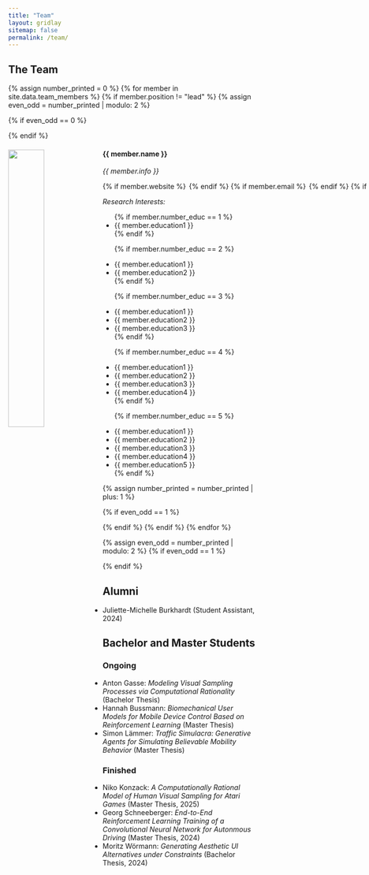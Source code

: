 ```yaml
---
title: "Team"
layout: gridlay
sitemap: false
permalink: /team/
---
```



<!--- Jump to [staff](#staff), [master and bachelor students](#master-and-bachelor-students), [alumni](#alumni), [administrative support](#administrative-support), [lab visitors](#lab-visitors). -->

<!--- **You want to work with us? See our [open positions]({{ site.url }}{{ site.baseurl }}/vacancies).**-->

<!--- ## Team Lead

{% for member in site.data.team_members %}
  {% if member.position == "lead" %}
  
  <div class="row">
    <img src="{{ site.url }}{{ site.baseurl }}/images/teampic/{{ member.photo }}" class="img-responsive" width="18%" style="float: left" />
    <h4>{{ member.name }}</h4>
    <i>{{ member.info }}</i><br>
    <p style="white-space: nowrap; display: flex; align-items: center; justify-content: flex-start; gap: 3px ">
    {% if member.website %}<a href="{{ member.website }}" target="_blank"><i class="fa fa-home fa-2x"></i></a> {% endif %}
    {% if member.email %}<a href="mailto:{{ member.email }}" target="_blank"><i class="fa fa-envelope-square fa-2x"></i></a> {% endif %}
    {% if member.scholar %}<a href="{{ member.scholar }}" target="_blank"><i class="ai ai-google-scholar-square ai-2x"></i></a> {% endif %}
    {% if member.cv %}<a href="{{ member.cv }}" target="_blank"><i class="ai ai-cv-square ai-2x"></i></a> {% endif %}
    {% if member.github %}<a href="{{ member.github }}" target="_blank"><i class="fa fa-github-square fa-2x"></i></a> {% endif %}
    {% if member.researchgate %}<a href="{{ member.researchgate }}" target="_blank"><i class="ai ai-researchgate-square ai-2x"></i></a> {% endif %}
    </p>

   <i> Research Interests: </i>
  <ul style="overflow: hidden">
  <li> {{ member.education1 }} </li>
  <li> {{ member.education2 }} </li>
  <li> {{ member.education3 }} </li>
  </ul>
</div>
{% endif %}
{% endfor %}
-->

## The Team

{% assign number_printed = 0 %}
{% for member in site.data.team_members %}
{% if member.position != "lead" %}
{% assign even_odd = number_printed | modulo: 2 %}

{% if even_odd == 0 %}
<div class="row">
{% endif %}

<div class="col-sm-6 clearfix">
  <img src="{{ site.url }}{{ site.baseurl }}/images/teampic/{{ member.photo }}" class="img-responsive" width="38%" style="float: left" />
  <h4>{{ member.name }}</h4>
  <i>{{ member.info }}<br></i>
  <p style="white-space: nowrap; display: flex; align-items: center; justify-content: flex-start; gap: 3px ">
    {% if member.website %}<a href="{{ member.website }}" target="_blank"><i class="fa fa-home fa-2x"></i></a> {% endif %}
    {% if member.email %}<a href="mailto:{{ member.email }}" target="_blank"><i class="fa fa-envelope-square fa-2x"></i></a> {% endif %}
    {% if member.scholar %}<a href="{{ member.scholar }}" target="_blank"><i class="ai ai-google-scholar-square ai-2x"></i></a> {% endif %}
    {% if member.cv %}<a href="{{ member.cv }}" target="_blank"><i class="ai ai-cv-square ai-2x"></i></a> {% endif %}
    {% if member.github %}<a href="{{ member.github }}" target="_blank"><i class="fa fa-github-square fa-2x"></i></a> {% endif %}
    {% if member.researchgate %}<a href="{{ member.researchgate }}" target="_blank"><i class="ai ai-researchgate-square ai-2x"></i></a> {% endif %}
  </p>

  <i> Research Interests: </i>
  <ul style="overflow: hidden">
  {% if member.number_educ == 1 %}
  <li> {{ member.education1 }} </li>
  {% endif %}

{% if member.number_educ == 2 %}
  <li> {{ member.education1 }} </li>
  <li> {{ member.education2 }} </li>
  {% endif %}

{% if member.number_educ == 3 %}
  <li> {{ member.education1 }} </li>
  <li> {{ member.education2 }} </li>
  <li> {{ member.education3 }} </li>
  {% endif %}

{% if member.number_educ == 4 %}
  <li> {{ member.education1 }} </li>
  <li> {{ member.education2 }} </li>
  <li> {{ member.education3 }} </li>
  <li> {{ member.education4 }} </li>
  {% endif %}

{% if member.number_educ == 5 %}
  <li> {{ member.education1 }} </li>
  <li> {{ member.education2 }} </li>
  <li> {{ member.education3 }} </li>
  <li> {{ member.education4 }} </li>
  <li> {{ member.education5 }} </li>
  {% endif %}

  </ul>
</div>

{% assign number_printed = number_printed | plus: 1 %}

{% if even_odd == 1 %}
</div>
{% endif %}
{% endif %}
{% endfor %}

{% assign even_odd = number_printed | modulo: 2 %}
{% if even_odd == 1 %}
</div>
{% endif %}


[//]: # (## Alumni)

[//]: # ()
[//]: # ({% assign number_printed = 0 %})

[//]: # ({% for member in site.data.alumni_members %})

[//]: # ()
[//]: # ({% assign even_odd = number_printed | modulo: 2 %})

[//]: # ()
[//]: # ({% if even_odd == 0 %})

[//]: # (<div class="row">)

[//]: # ({% endif %})

[//]: # ()
[//]: # (<div class="col-sm-6 clearfix">)

[//]: # (  <img src="{{ site.url }}{{ site.baseurl }}/images/teampic/{{ member.photo }}" class="img-responsive" width="25%" style="float: left" />)

[//]: # (  <h4>{{ member.name }}</h4>)

[//]: # (  <i>{{ member.duration }} <br> Role: {{ member.info }}</i>)

[//]: # (  <ul style="overflow: hidden">)

[//]: # ()
[//]: # (  </ul>)

[//]: # (</div>)

[//]: # ()
[//]: # ({% assign number_printed = number_printed | plus: 1 %})

[//]: # ()
[//]: # ({% if even_odd == 1 %})

[//]: # (</div>)

[//]: # ({% endif %})

[//]: # ()
[//]: # ({% endfor %})

[//]: # ()
[//]: # ({% assign even_odd = number_printed | modulo: 2 %})

[//]: # ({% if even_odd == 1 %})

[//]: # (</div>)

[//]: # ({% endif %})

[//]: # ()
[//]: # ()
[//]: # ({% if site.data.alumni_visitors %})

[//]: # (## Former M.S./B.S Students, Visitors)

[//]: # (<div class="row">)

[//]: # (<div class="col-sm-6 clearfix">)

[//]: # ({% for member in site.data.alumni_visitors %})

[//]: # ({{ member.name }})

[//]: # ({% endfor %})

[//]: # (</div>)

[//]: # (</div>)

[//]: # ({% endif %})


## Alumni
- Juliette-Michelle Burkhardt (Student Assistant, 2024)

## Bachelor and Master Students

### Ongoing
- Anton Gasse: _Modeling Visual Sampling Processes via Computational Rationality_ (Bachelor Thesis)
- Hannah Bussmann: _Biomechanical User Models for Mobile Device Control Based on Reinforcement Learning_ (Master Thesis)
- Simon Lämmer: _Traffic Simulacra: Generative Agents for Simulating Believable Mobility Behavior_ (Master Thesis)


### Finished
- Niko Konzack: _A Computationally Rational Model of Human Visual Sampling for Atari Games_ (Master Thesis, 2025)
- Georg Schneeberger:  _End-to-End Reinforcement Learning Training of a Convolutional Neural Network for Autonmous
  Driving_ (Master Thesis, 2024)
- Moritz Wörmann: _Generating Aesthetic UI Alternatives under Constraints_ (Bachelor Thesis, 2024)
